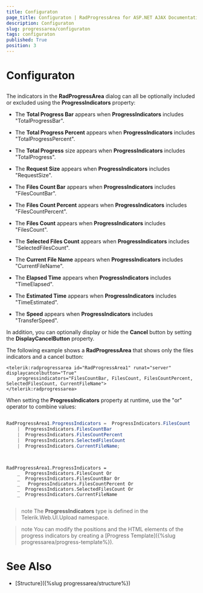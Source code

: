 ```yaml
---
title: Configuraton
page_title: Configuraton | RadProgressArea for ASP.NET AJAX Documentation
description: Configuraton
slug: progressarea/configuraton
tags: configuraton
published: True
position: 3
---
```


# Configuraton



## 

The indicators in the **RadProgressArea** dialog can all be optionally included or excluded using the **ProgressIndicators** property:

* The **Total Progress Bar** appears when **ProgressIndicators** includes "TotalProgressBar".

* The **Total Progress Percent** appears when **ProgressIndicators** includes "TotalProgressPercent".

* The **Total Progress** size appears when **ProgressIndicators** includes "TotalProgress".

* The **Request Size** appears when **ProgressIndicators** includes "RequestSize".

* The **Files Count Bar** appears when **ProgressIndicators** includes "FilesCountBar".

* The **Files Count Percent** appears when **ProgressIndicators** includes "FilesCountPercent".

* The **Files Count** appears when **ProgressIndicators** includes "FilesCount".

* The **Selected Files Count** appears when **ProgressIndicators** includes "SelectedFilesCount".

* The **Current File Name** appears when **ProgressIndicators** includes "CurrentFileName".

* The **Elapsed Time** appears when **ProgressIndicators** includes "TimeElapsed".

* The **Estimated Time** appears when **ProgressIndicators** includes "TimeEstimated".

* The **Speed** appears when **ProgressIndicators** includes "TransferSpeed".

In addition, you can optionally display or hide the **Cancel** button by setting the **DisplayCancelButton** property.

The following example shows a **RadProgressArea** that shows only the files indicators and a cancel button:

````ASPNET
<telerik:radprogressarea id="RadProgressArea1" runat="server" displaycancelbutton="True"
    progressindicators="FilesCountBar, FilesCount, FilesCountPercent, SelectedFilesCount, CurrentFileName">
</telerik:radprogressarea>
````



When setting the **ProgressIndicators** property at runtime, use the "or" operator to combine values:





````C#
	     
RadProgressArea1.ProgressIndicators =  ProgressIndicators.FilesCount 
    |  ProgressIndicators.FilesCountBar 
    |  ProgressIndicators.FilesCountPercent 
    |  ProgressIndicators.SelectedFilesCount 
    |  ProgressIndicators.CurrentFileName;
				
````
````VB.NET
	     
RadProgressArea1.ProgressIndicators = 
    _  ProgressIndicators.FilesCount Or 
    _  ProgressIndicators.FilesCountBar Or 
    _   ProgressIndicators.FilesCountPercent Or 
    _  ProgressIndicators.SelectedFilesCount Or 
    _  ProgressIndicators.CurrentFileName
				
````


>note The **ProgressIndicators** type is defined in the Telerik.Web.UI.Upload namespace.
>


>note You can modify the positions and the HTML elements of the progress indicators by creating a [Progress Template]({%slug progressarea/progress-template%}).
>


# See Also

 * [Structure]({%slug progressarea/structure%})
